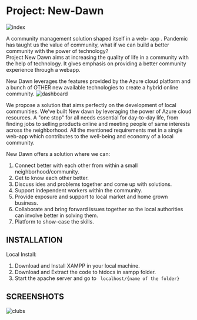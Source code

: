 # Project: New-Dawn
![index](https://user-images.githubusercontent.com/23217592/143700392-ca1cd9b6-ad22-4ffe-bf20-49d5b01966ef.png)



A community management solution shaped itself in a web- app . Pandemic has taught us the value of community, what if we can build a better community with the power of technology?
<br>Project New Dawn aims at increasing the quality of life in a community with the help of technology. It gives emphasis on providing a better community experience through a webapp.

New Dawn leverages the features provided by the Azure cloud platform and a bunch of OTHER new available technologies to create a hybrid online community.
![dashboard](https://user-images.githubusercontent.com/23217592/143700631-a945c628-3918-4e82-8590-c02fc711a74e.png)

<p>
We propose a solution that aims perfectly on the development of local communities. We've built New dawn by leveraging the power of Azure cloud resources. A "one stop" for all needs essential for day-to-day life, from finding jobs to selling products online and meeting people of same interests across the neighborhood. All the mentioned requirements met in a single web-app which contributes to the well-being and economy of a local community.</p>

New Dawn offers a solution where we can:

1. Connect better with each other from within a small neighborhood/community.
2. Get to know each other better. 
3. Discuss ides and problems together and come up with solutions. 
4. Support independent workers within the community. 
5. Provide exposure and support to local market and home grown business. 
6. Collaborate and bring forward issues together so the local authorities can involve better in solving them. 
7. Platform to show-case the skills.


## INSTALLATION

Local Install:

1. Download and Install XAMPP in your local machine.
2. Download and Extract the code to htdocs in xampp folder.
3. Start the apache server and go to 
    ``` localhost/{name of the folder}``` 

## SCREENSHOTS


![clubs](https://user-images.githubusercontent.com/23217592/143700876-9d25a4e7-468c-4e84-9d9b-78edd462042d.png)


